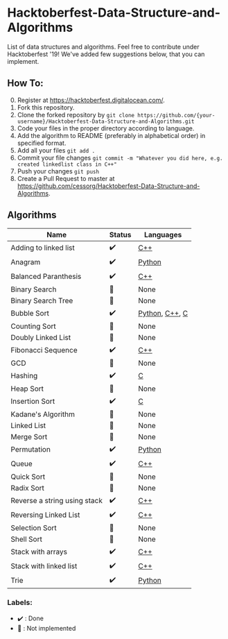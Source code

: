 # Hacktoberfest-Data-Structure-and-Algorithms
List of data structures and algorithms. Feel free to contribute under Hacktoberfest '19! We've added few suggestions below, that you can implement.

## How To:

0. Register at https://hacktoberfest.digitalocean.com/. 
1. Fork this repository.
2. Clone the forked repository by `git clone https://github.com/{your-username}/Hacktoberfest-Data-Structure-and-Algorithms.git`
3. Code your files in the proper directory according to language.
4. Add the algorithm to README (preferably in alphabetical order) in specified format.
5. Add all your files `git add .`
6. Commit your file changes `git commit -m "Whatever you did here, e.g. created linkedlist class in C++"`
7. Push your changes `git push`
8. Create a Pull Request to master at https://github.com/cessorg/Hacktoberfest-Data-Structure-and-Algorithms.

## Algorithms

Name | Status | Languages
------------ | ------------- | -------------
Adding to linked list | :heavy_check_mark: | [C++](C++/LinkedList/linked_list_add.cpp)
Anagram | :heavy_check_mark: | [Python](Python/Anagram.py)
Balanced Paranthesis | :heavy_check_mark: | [C++](C++/Stack/balanced_paranthesis.cpp)
Binary Search | :rocket: | None
Binary Search Tree | :rocket: | None
Bubble Sort | :heavy_check_mark: | [Python](Python/BubbleSort.py), [C++](C++/BubbleSort.cpp), [C](C/BubbleSort/BubbleSort.c)
Counting Sort | :rocket: | None
Doubly Linked List | :rocket: | None
Fibonacci Sequence | :heavy_check_mark: | [C++](C++/Dynamic%20Programming/fib_with_bottomup_approach.cpp)
GCD | :rocket: | None
Hashing | :heavy_check_mark: | [C](C/Hashing/hashing.c)
Heap Sort | :rocket: | None
Insertion Sort | :heavy_check_mark: | [C](C/InsertionSort/InsertionSort.c)
Kadane's Algorithm | :rocket: | None
Linked List | :rocket: | None
Merge Sort | :rocket: | None
Permutation | :heavy_check_mark: | [Python](Python/permutation.py)
Queue | :heavy_check_mark: | [C++](C++/Queue)
Quick Sort | :rocket: | None
Radix Sort | :rocket: | None
Reverse a string using stack | :heavy_check_mark: | [C++](C++/Stack/Reverse%20a%20string%20using%20stack.cpp)
Reversing Linked List | :heavy_check_mark: | [C++](C++/LinkedList/ReverseList_Recursion.cpp)
Selection Sort | :rocket: | None
Shell Sort | :rocket: | None
Stack with arrays | :heavy_check_mark: | [C++](C++/Stack/stack_with_arrays.cpp)
Stack with linked list | :heavy_check_mark: | [C++](C++/Stack/stack_with_linked_list.cpp)
Trie | :heavy_check_mark: | [Python](Python/trie.py)

### Labels:

* :heavy_check_mark: : Done
* :rocket: : Not implemented
